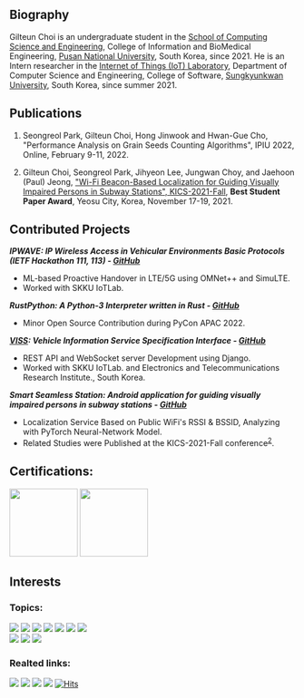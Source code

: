 ## Biography
Gilteun Choi is an undergraduate student in the [School of Computing Science and Engineering](https://cse.pusan.ac.kr/cseEng/index..do), College of Information and BioMedical Engineering, [Pusan National University](https://www.pusan.ac.kr/eng/Main.do), South Korea, since 2021. He is an Intern researcher in the [Internet of Things (IoT) Laboratory](http://iotlab.skku.edu/index.php), Department of Computer Science and Engineering, College of Software, [Sungkyunkwan University](https://www.skku.edu/eng/), South Korea, since summer 2021.

## Publications 
1. Seongreol Park, Gilteun Choi, Hong Jinwook and Hwan-Gue Cho, "Performance Analysis on Grain Seeds Counting Algorithms", IPIU 2022, Online, February 9-11, 2022.

2. Gilteun Choi, Seongreol Park, Jihyeon Lee, Jungwan Choy, and Jaehoon (Paul) Jeong, ["Wi-Fi Beacon-Based Localization for Guiding Visually Impaired Persons in Subway Stations", KICS-2021-Fall](http://iotlab.skku.edu/publications/domestic-conference/WiFi-Beacon-Localization-KICS-2021-Fall.pdf), <b>Best Student Paper Award</b>, Yeosu City, Korea, November 17-19, 2021.

## Contributed Projects

***IPWAVE: IP Wireless Access in Vehicular Environments Basic Protocols (IETF Hackathon 111, 113) - [GitHub](https://github.com/ipwave-hackathon-ietf/ipwave-hackathon-ietf-113_handover/tree/main/lstm-keras-main)***
- ML-based Proactive Handover in LTE/5G using OMNet++ and SimuLTE. 
- Worked with SKKU IoTLab.

***RustPython: A Python-3 Interpreter written in Rust - [GitHub](https://github.com/RustPython/RustPython/pull/3577)***
- Minor Open Source Contribution during PyCon APAC 2022.

***[VISS](https://www.w3.org/TR/viss2-core/): Vehicle Information Service Specification Interface - [GitHub](https://github.com/skku-iotlab/viss_backend)***
- REST API and WebSocket server Development using Django.
- Worked with SKKU IoTLab. and Electronics and Telecommunications Research Institute., South Korea.

***Smart Seamless Station: Android application for guiding visually impaired persons in subway stations - [GitHub](https://github.com/gilteunchoi/3S)***
- Localization Service Based on Public WiFi's RSSI & BSSID, Analyzing with PyTorch Neural-Network Model. 
- Related Studies were Published at the KICS-2021-Fall conference<sup>[2](http://iotlab.skku.edu/publications/domestic-conference/WiFi-Beacon-Localization-KICS-2021-Fall.pdf)</sup>.



## Certifications:
<a href="https://www.credly.com/badges/f53f8506-56ba-4c42-9c36-10b76cd17146/public_url"><img src="https://user-images.githubusercontent.com/61682534/156751782-7e5585b7-d97e-4530-8e03-8f100dd4aa58.png" width="120"></a>
<a href="https://www.credly.com/badges/cdd98f16-d80d-4bdb-b745-984296205154/public_url"><img src="https://user-images.githubusercontent.com/61682534/156751755-46dc2622-06ca-4782-ac95-07860e9a751f.png" width="120"></a>

## Interests
### Topics:
<a href="https://rustpython.github.io/"><img src="https://img.shields.io/badge/RustPython-f74c00?style=flat"/></a>
<a href="https://omnetpp.org/"><img src="https://img.shields.io/badge/OMNet++-196f93?style=flat"/></a>
<a href="https://www.eclipse.org/sumo/"><img src="https://img.shields.io/badge/SUMO-338033?style=flat"/></a>
<a href="https://inet.omnetpp.org/"><img src="https://img.shields.io/badge/INET-2fa4e7?style=flat"/></a>
<a href="https://www.w3.org/TR/vehicle-information-service/"><img src="https://img.shields.io/badge/VISS-1a5e9a?style=flat"/></a>
<a href="https://aws.amazon.com/"><img src="https://img.shields.io/badge/Amazon Web Service-ff9900?style=flat"/></a>
<a href="https://www.djangoproject.com/"><img src="https://img.shields.io/badge/Django-0C4B33?style=flat"/></a><br>
<img src="https://img.shields.io/badge/Wireless Network-808080?style=flat"/> <img src="https://img.shields.io/badge/Indoor Localization-808080?style=flat"/> <img src="https://img.shields.io/badge/Deep Learning-808080?style=flat"/>

### Realted links:
<a href="https://mailcar.com"><img src="https://img.shields.io/badge/Blog-e9dcbe?style=flat"/></a>
<a href="https://cse.pusan.ac.kr/cse/27725/subview.do"><img src="https://img.shields.io/badge/CodeCoach-196f93?style=flat"/></a>
<a href="https://scholar.google.com/citations?user=WYW1S4wAAAAJ"><img src="https://img.shields.io/badge/Google Scholar-4285F4?style=flat&logo=GoogleScholar&logoColor=white"/></a>
<a href="https://www.dbpia.co.kr/author/authorDetail?ancId=5079461"><img src="https://img.shields.io/badge/DBpia-ef4348?style=flat"/></a>
[![Hits](https://hits.seeyoufarm.com/api/count/incr/badge.svg?url=https%3A%2F%2Fgithub.com%2Fgilteunchoi&count_bg=%23000000&title_bg=%23000000&icon=github.svg&icon_color=%23FFFFFF&title=hits&edge_flat=false)](https://hits.seeyoufarm.com)

